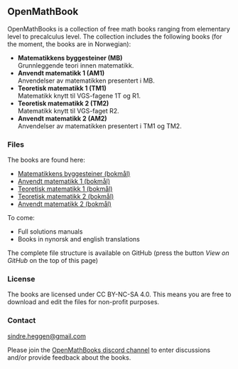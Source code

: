 ## OpenMathBook

OpenMathBooks is a collection of free math books ranging from elementary level to precalculus level. The collection includes the following books (for the moment, the books are in Norwegian):
- **Matematikkens byggesteiner (MB)**<br/>
  Grunnleggende teori innen matematikk.
- **Anvendt matematikk 1 (AM1)** <br/>
  Anvendelser av matematikken presentert i MB.
- **Teoretisk matematikk 1 (TM1)** <br/>
  Matematikk knytt til VGS-fagene 1T og R1.
- **Teoretisk matematikk 2 (TM2)** <br/>
  Matematikk knytt til VGS-faget R2.
- **Anvendt matematikk 2 (AM2)** <br/>
  Anvendelser av matematikken presentert i TM1 og TM2.
  
### Files

The books are found here:
- [Matematikkens byggesteiner (bokmål)](https://drive.google.com/file/d/1WiS51PH0V7FKyO-XZSedae_IfhTOfCaH/view?usp=sharing)
- [Anvendt matematikk 1 (bokmål)](https://drive.google.com/file/d/1dwh-TgFX1BxHFfOOOk6WVjYAX56Q9LOZ/view?usp=sharing)
- [Teoretisk matematikk 1 (bokmål)](https://drive.google.com/file/d/1JJQBkm5yuZ1IaA2lHR1_lQgkqQe6WUgP/view?usp=sharing)
- [Teoretisk matematikk 2 (bokmål)](https://drive.google.com/file/d/1x3XitDqHoekOpJlexEd6hCjNZI9pcckH/view?usp=sharing)  
- [Anvendt matematikk 2 (bokmål)](https://drive.google.com/file/d/1AyJLyizhYbwCte_vJyA3pVZh8Ro-h3oF/view?usp=sharing) 

To come:
- Full solutions manuals
- Books in nynorsk and english translations

The complete file structure is available on GitHub (press the button _View on GitHub_ on the top of this page)
### License
The books are licensed under CC BY-NC-SA 4.0. This means you are free to download and edit the files for non-profit purposes.

### Contact
sindre.heggen@gmail.com

Please join the [OpenMathBooks discord channel](https://discord.gg/jz9mPjkCNb) to enter discussions and/or provide feedback about the books.
